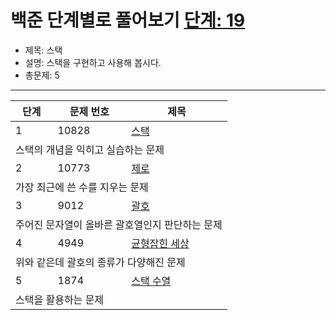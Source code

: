 # 백준 단계별로 풀어보기 [단계: 19](https://www.acmicpc.net/step/11)

- 제목: 스택
- 설명: 스택을 구현하고 사용해 봅시다.
- 총문제: 5
---
<P>
  <table>
    <thead><tr><th>단계</th><th>문제 번호</th><th>제목</th></tr></thead>
    <tbody>
      <tr><td>1</td><td>10828</td><td><a href="https://www.acmicpc.net/problem/10828">스택</a></td></tr>
      <tr><td colspan="3">스택의 개념을 익히고 실습하는 문제</td></tr>
      <tr><td>2</td><td>10773</td><td><a href="https://www.acmicpc.net/problem/10773">제로</a></td></tr>
      <tr><td colspan="3">가장 최근에 쓴 수를 지우는 문제</td></tr>
      <tr><td>3</td><td>9012</td><td><a href="https://www.acmicpc.net/problem/9012">괄호</a></td></tr>
      <tr><td colspan="3">주어진 문자열이 올바른 괄호열인지 판단하는 문제</td></tr>
      <tr><td>4</td><td>4949</td><td><a href="https://www.acmicpc.net/problem/4949">균형잡힌 세상</a></td></tr>
      <tr><td colspan="3">위와 같은데 괄호의 종류가 다양해진 문제</td></tr>
      <tr><td>5</td><td>1874</td><td><a href="https://www.acmicpc.net/problem/1874">스택 수열</a></td></tr>
      <tr><td colspan="3">스택을 활용하는 문제</td></tr>
    </tbody>
  </table>
</P>
